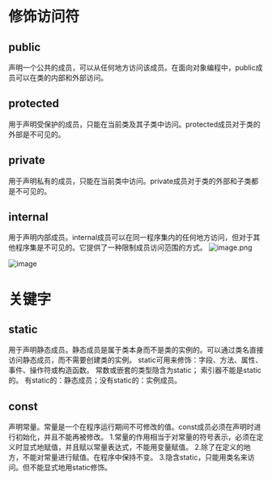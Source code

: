 # 修饰访问符
## public
声明一个公共的成员，可以从任何地方访问该成员。在面向对象编程中，public成员可以在类的内部和外部访问。
## protected
用于声明受保护的成员，只能在当前类及其子类中访问。protected成员对于类的外部是不可见的。
## private
用于声明私有的成员，只能在当前类中访问。private成员对于类的外部和子类都是不可见的。
## internal
用于声明内部成员。internal成员可以在同一程序集内的任何地方访问，但对于其他程序集是不可见的。它提供了一种限制成员访问范围的方式。
![image.png](https://upload-images.jianshu.io/upload_images/29491970-4ec940b9278f7091.png?imageMogr2/auto-orient/strip%7CimageView2/2/w/1240)


![image](https://github.com/GitApan/C-code/assets/47945388/90bcb612-1d5e-49bf-8624-57c38a0ce1f9)


# 关键字
## static
用于声明静态成员。静态成员是属于类本身而不是类的实例的。可以通过类名直接访问静态成员，而不需要创建类的实例。
static可用来修饰：字段、方法、属性、事件、操作符或构造函数。
常数或嵌套的类型隐含为static；
索引器不能是static的。
有static的：静态成员；没有static的：实例成员。
## const
声明常量。常量是一个在程序运行期间不可修改的值。const成员必须在声明时进行初始化，并且不能再被修改。
1.常量的作用相当于对常量的符号表示，必须在定义时显式地赋值，并且赋以常量表达式，不能用变量赋值。
2.除了在定义的地方，不能对常量进行赋值。在程序中保持不变。
3.隐含static，只能用类名来访问。但不能显式地用static修饰。
